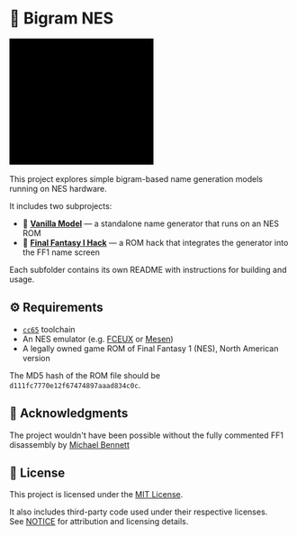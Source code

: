 # 🐉 Bigram NES

![gen](./gen.gif)

This project explores simple bigram-based name generation models running on NES hardware.

It includes two subprojects:

- 🍦 [**Vanilla Model**](./vanilla) — a standalone name generator that runs on an NES ROM
- 🧙 [**Final Fantasy I Hack**](./ff1) — a ROM hack that integrates the generator into the FF1 name screen

Each subfolder contains its own README with instructions for building and usage.

## ⚙️ Requirements

- [`cc65`](https://cc65.github.io/) toolchain
- An NES emulator (e.g. [FCEUX](http://fceux.com/) or [Mesen](https://www.mesen.ca/))
- A legally owned game ROM of Final Fantasy 1 (NES), North American version

The MD5 hash of the ROM file should be `d111fc7770e12f67474897aaad834c0c`.

## 🙏 Acknowledgments

The project wouldn't have been possible without the fully commented FF1 disassembly by [Michael Bennett](https://github.com/Entroper/FF1Disassembly/)

## 📄 License

This project is licensed under the [MIT License](./LICENSE).

It also includes third-party code used under their respective licenses.  
See [NOTICE](./NOTICE) for attribution and licensing details.
